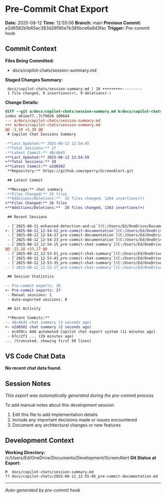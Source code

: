 # Pre-Commit Chat Export

**Date:** 2025-08-12
**Time:** 12:55:06
**Branch:** main
**Previous Commit:** e2d6582b1b65ec383d28f90e7b385bce6a9d3fac
**Trigger:** Pre-commit hook

## Commit Context

**Files Being Committed:**
- docs/copilot-chats/session-summary.md

**Staged Changes Summary:**
```
 docs/copilot-chats/session-summary.md | 18 +++++++++---------
 1 file changed, 9 insertions(+), 9 deletions(-)
```

**Change Details:**
```diff
diff --git a/docs/copilot-chats/session-summary.md b/docs/copilot-chats/session-summary.md
index e61ee77..7cf9026 100644
--- a/docs/copilot-chats/session-summary.md
+++ b/docs/copilot-chats/session-summary.md
@@ -1,19 +1,20 @@
 # Copilot Chat Sessions Summary
 
-**Last Updated:** 2025-08-12 12:54:45
-**Total Sessions:** 27
-**Latest Commit:** d8c4b45
+**Last Updated:** 2025-08-12 12:54:59
+**Total Sessions:** 28
+**Latest Commit:** e2d6582
 **Repository:** https://github.com/eperry/ScreenAlert.git
 
 ## Latest Commit
 
 **Message:** chat summary
-**Files Changed:** 25 files
-**Additions/Deletions:**  25 files changed, 1264 insertions(+)
+**Files Changed:** 26 files
+**Additions/Deletions:**  26 files changed, 1363 insertions(+)
 
 ## Recent Sessions
 
 - [`2025-08-12_enhanced-detection-and-ui`](C:/Users/Ed/OneDrive/Documents/Development/ScreenAlert/docs/copilot-chats/2025-08-12_enhanced-detection-and-ui.md) - 2025-08-12
+- [`2025-08-12_12-54-52_pre-commit-documentation`](C:/Users/Ed/OneDrive/Documents/Development/ScreenAlert/docs/copilot-chats/2025-08-12_12-54-52_pre-commit-documentation.md) - 2025-08-12
 - [`2025-08-12_12-54-37_pre-commit-documentation`](C:/Users/Ed/OneDrive/Documents/Development/ScreenAlert/docs/copilot-chats/2025-08-12_12-54-37_pre-commit-documentation.md) - 2025-08-12
 - [`2025-08-12_12-54-23_pre-commit-documentation`](C:/Users/Ed/OneDrive/Documents/Development/ScreenAlert/docs/copilot-chats/2025-08-12_12-54-23_pre-commit-documentation.md) - 2025-08-12
 - [`2025-08-12_12-54-15_pre-commit-chat-summary`](C:/Users/Ed/OneDrive/Documents/Development/ScreenAlert/docs/copilot-chats/2025-08-12_12-54-15_pre-commit-chat-summary.md) - 2025-08-12
@@ -22,18 +23,17 @@
 - [`2025-08-12_12-53-51_pre-commit-chat-summary`](C:/Users/Ed/OneDrive/Documents/Development/ScreenAlert/docs/copilot-chats/2025-08-12_12-53-51_pre-commit-chat-summary.md) - 2025-08-12
 - [`2025-08-12_12-53-43_pre-commit-chat-summary`](C:/Users/Ed/OneDrive/Documents/Development/ScreenAlert/docs/copilot-chats/2025-08-12_12-53-43_pre-commit-chat-summary.md) - 2025-08-12
 - [`2025-08-12_12-53-35_pre-commit-chat-summary`](C:/Users/Ed/OneDrive/Documents/Development/ScreenAlert/docs/copilot-chats/2025-08-12_12-53-35_pre-commit-chat-summary.md) - 2025-08-12
-- [`2025-08-12_12-53-27_pre-commit-chat-summary`](C:/Users/Ed/OneDrive/Documents/Development/ScreenAlert/docs/copilot-chats/2025-08-12_12-53-27_pre-commit-chat-summary.md) - 2025-08-12
 
 ## Session Statistics
 
-- Pre-commit exports: 26
+- Pre-commit exports: 27
 - Manual sessions: 1
 - Auto-exported sessions: 0
 
 ## Git Activity
 
 **Recent Commits:**
-- d8c4b45 chat summary (3 seconds ago)
+- e2d6582 chat summary (2 seconds ago)
 - ec459cc Add automated Copilot chat export system (11 minutes ago)
 - 67cc2f1 ... (29 minutes ago)
... (truncated, showing first 50 lines)
```

## VS Code Chat Data

**No recent chat data found.**


## Session Notes

*This export was automatically generated during the pre-commit process.*

To add manual notes about this development session:
1. Edit this file to add implementation details
2. Include any important decisions made or issues encountered
3. Document any architectural changes or new features

## Development Context

**Working Directory:** /c/Users/Ed/OneDrive/Documents/Development/ScreenAlert
**Git Status at Export:**
```
M  docs/copilot-chats/session-summary.md
?? docs/copilot-chats/2025-08-12_12-55-05_pre-commit-documentation.md
```

---
*Auto-generated by pre-commit hook*
